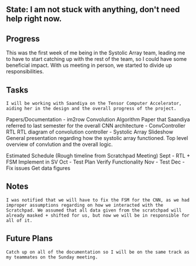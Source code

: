 ## State: I am not stuck with anything, don't need help right now. 

## Progress
This was the first week of me being in the Systolic Array team, leading me to have to start catching up with the rest of the team, so I could have some beneficial impact. With us meeting in person, we started to divide up responsibilities. 

## Tasks
    I will be working with Saandiya on the Tensor Computer Accelerator, aiding her in the design and the overall progress of the project. 

Papers/Documentation 
    - im2row Convolution Algorithm
        Paper that Saandiya referred to last semester for the overall CNN architecture 
    - ConvController RTL
        RTL diagram of convolution controller 
    - Systolic Array Slideshow
        General presentation regarding how the systolic array functioned. Top level overview of convlution and the overall logic. 

Estimated Schedule 
    (Rough timeline from Scratchpad Meeting)
    Sept - 
        RTL + FSM 
        Implement in SV
    Oct - 
        Test Plan
        Verify Functionality 
    Nov - 
        Test
    Dec - 
        Fix issues 
        Get data figures 

## Notes
    I was notified that we will have to fix the FSM for the CNN, as we had improper assumptions regarding on how we interacted with the Scratchpad. We assumed that all data given from the scratchpad will already masked + shifted for us, but now we will be in responsible for all of it. 

## Future Plans 
    Catch up on all of the documentation so I will be on the same track as my teammates on the Sunday meeting. 